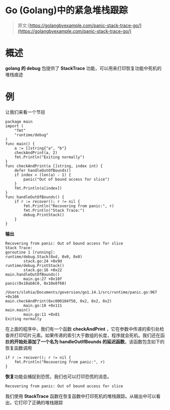 # Go (Golang)中的紧急堆栈跟踪

> 原文:[https://golangbyexample.com/panic-stack-trace-go/](https://golangbyexample.com/panic-stack-trace-go/)

# **概述**

**golang 的 debug** 包提供了 **StackTrace** 功能，可以用来打印恢复功能中死机的堆栈痕迹

# **例**

让我们来看一个节目

```
package main
import (
    "fmt"
    "runtime/debug"
)
func main() {
    a := []string{"a", "b"}
    checkAndPrint(a, 2)
    fmt.Println("Exiting normally")
}
func checkAndPrint(a []string, index int) {
    defer handleOutOfBounds()
    if index > (len(a) - 1) {
        panic("Out of bound access for slice")
    }
    fmt.Println(a[index])
}
func handleOutOfBounds() {
    if r := recover(); r != nil {
        fmt.Println("Recovering from panic:", r)
        fmt.Println("Stack Trace:")
        debug.PrintStack()
    }
}
```

**输出**

```
Recovering from panic: Out of bound access for slice
Stack Trace:
goroutine 1 [running]:
runtime/debug.Stack(0xd, 0x0, 0x0)
        stack.go:24 +0x9d
runtime/debug.PrintStack()
        stack.go:16 +0x22
main.handleOutOfBounds()
        main.go:27 +0x10f
panic(0x10ab8c0, 0x10e8f60)
        /Users/slohia/Documents/goversion/go1.14.1/src/runtime/panic.go:967 +0x166
main.checkAndPrint(0xc000104f58, 0x2, 0x2, 0x2)
        main.go:18 +0x111
main.main()
        main.go:11 +0x81
Exiting normally
```

在上面的程序中，我们有一个函数 **checkAndPrint** ，它在参数中传递的索引处检查并打印切片元素。如果传递的索引大于数组的长度，程序就会死机。我们还在函数**的开始处添加了一个名为 **handleOutIfBounds** 的延迟函数**。该函数包含如下的恢复函数调用

```
if r := recover(); r != nil {
    fmt.Println("Recovering from panic:", r)
}
```

**恢复**功能会捕捉到恐慌，我们也可以打印恐慌的消息。

```
Recovering from panic: Out of bound access for slice
```

我们使用 **StackTrace** 函数在恢复函数中打印死机的堆栈跟踪。从输出中可以看出，它打印了正确的堆栈跟踪